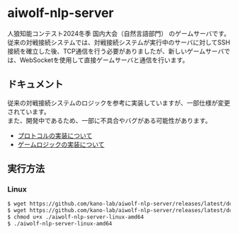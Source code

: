 # aiwolf-nlp-server

人狼知能コンテスト2024冬季 国内大会（自然言語部門） のゲームサーバです。  
従来の対戦接続システムでは、対戦接続システムが実行中のサーバに対してSSH接続を確立した後、TCP通信を行う必要がありましたが、新しいゲームサーバでは、WebSocketを使用して直接ゲームサーバと通信を行います。  

## ドキュメント

従来の対戦接続システムのロジックを参考に実装していますが、一部仕様が変更されています。  
また、開発中であるため、一部に不具合やバグがある可能性があります。

- [プロトコルの実装について](./doc/protocol.md)
- [ゲームロジックの実装について](./doc/logic.md)

## 実行方法

### Linux

```bash
$ wget https://github.com/kano-lab/aiwolf-nlp-server/releases/latest/download/aiwolf-nlp-server-linux-amd64
$ wget https://github.com/kano-lab/aiwolf-nlp-server/releases/latest/download/default.yml
$ chmod u+x ./aiwolf-nlp-server-linux-amd64
$ ./aiwolf-nlp-server-linux-amd64
```
